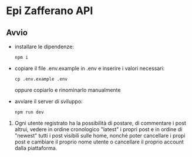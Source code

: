 # Epi Zafferano API

## Avvio

-   installare le dipendenze:

    ```
    npm i
    ```

-   copiare il file .env.example in .env e inserire i valori necessari:

    ```
    cp .env.example .env
    ```

    oppure copiarlo e rinominarlo manualmente

-   avviare il server di sviluppo:
    ```
    npm run dev

    ```
1) Ogni utente registrato ha la possibilità di postare, di commentare i post altrui, vedere in ordine cronologico "latest" i propri post e in ordine di "newest" tutti i post visibili sulle home, nonché poter cancellare i propi post e cambiare il proprio nome utente o cancellare il proprio account dalla piattaforma.
